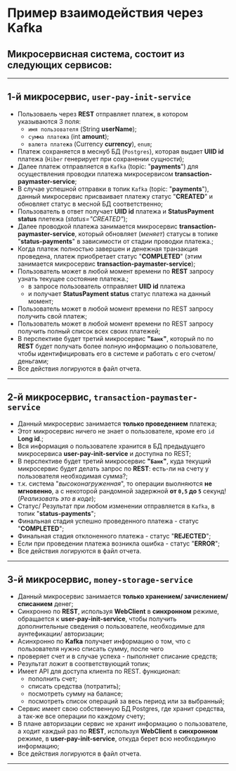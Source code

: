 # Пример взаимодействия через Kafka
## Микросервисная система, состоит из следующих сервисов:

---
## 1-й микросервис, **`user-pay-init-service`**
- Пользоваель через **REST** отправляет платеж, в котором указываются 3 поля:   
	- `имя пользователя` (String **userName**);
	- `сумма платежа` (int **amount**);
	- `валюта платежа` (Currency **currency**), `enum`;
- Платеж сохраняется в меснуб БД (`Postgres`), которая выдает **UIID id** платежа (`Hiber` генерирует при сохранении сущности);
- Далее платеж отправляется в `Kafka` (topic: "**payments**") для осуществления проводки платежа микросервисом **transaction-paymaster-service**;
- В случае успешной отправки в топик `Kafka` (topic: "**payments**"), данный микросервис присваивает платежу статус "**CREATED**" и обновляет статус в месной БД соответственно;
- Пользователь в ответ получает **UIID id** платежа и **StatusPayment status** плетежа (_status="CREATED"_);
- Далее проводкой платежа занимается микросервис **transaction-paymaster-service**, который обновляет (_меняет_) статусы в топике "**status-payments**" в зависимости от стадии проводки платежа.;
- Когда платеж полностью завершен и денежная транзакция проведена, платеж приобретает статус "**COMPLETED**" (этим занимается микросервис **transaction-paymaster-service**);
- Пользователь может в любой момент времени по **REST** запросу узнать текущее состояние платежа.;
  - в запросе пользователь отправляет **UIID id** платежа
  - и получает **StatusPayment status** статус платежа на данный момент;
- Пользователь может в любой момент времени по REST запросу получить свой платеж;
- Пользователь может в любой момент времени по REST запросу получить полный список всех своих платежей;
- В перспективе будет третий микросервис **"`Банк`"**, который по по **REST** будет получать более полную информацию о пользователе, чтобы идентифицировать его в системе и работать с его счетом/ деньгами;
- Все действия логируются в файл отчета.

---
## 2-й микросервис, **`transaction-paymaster-service`**
- Данный микросервис занимается **только проведением** платежа;
- Этот микросервис ничего не знает о пользователе, кроме его `id` **Long id**.;
- Вся информация о пользователе хранится в БД предыдущего микросервиса **user-pay-init-service** и доступна по REST;
- В перспективе будет третий микросервис **"`Банк`"**, куда текущий микросервис будет делать запрос по **REST**: есть-ли на счету у пользователя необходимая сумма?;
- т.к. система "_высоконагруженная_", то операции выолняются **не мгновенно**, а с некоторой рандомной задержной **от `0,5` до `5`** секунд! (_Реализовать это в коде_);
- Статус/ Результат при любом изменении отправляется в `Kafka`, в топик "**status-payments**";
- Финальная стадия успешно проведенного платежа - статус "**COMPLETED**"; 
- Финальная стадия отклоненного платежа - статус "**REJECTED**"; 
- Если при проведении платежа возникла ошибка - статус "**ERROR**";
- Все действия логируются в файл отчета.

--- 
## 3-й микросервис, **`money-storage-service`**
- Данный микросервис занимается **только хранением/ зачислением/ списанием** денег;
- Синхронно по **REST**, используя **WebClient** в **синхронном** режиме, обращается к **user-pay-init-service**, чтобы получить дополнительные сведения о пользователе, необходимые для аунтефикации/ авторизации;
- Асинхронно по **Kafka** получает информацию о том, что с пользователя нужно списать сумму, после чего
- проверяет счет и в случае успеха - пыполняет списание средств;
- Результат ложит в соответствующий топик;
- Имеет API для доступа клиента по REST. функционал:
  - пополнить счет;
  - списать средства (потратить);
  - посмотреть сумму на балансе;
  - посмотреть список операций за весь период или за выбранный;
- Сервис имеет свою собственную БД Postgres, где хранит средства, а так-же все операции по каждому счету;
- В плане авторизации сервис не хранит информацию о пользователе, а ходит каждый раз по **REST**, используя **WebClient** в **синхронном** режиме, в **user-pay-init-service**, откуда берет всю необходимую информацию;
- Все действия логируются в файл отчета.

---


